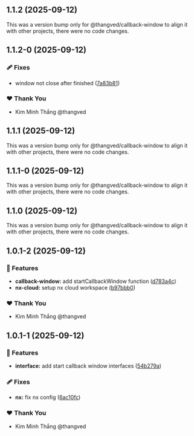 ## 1.1.2 (2025-09-12)

This was a version bump only for @thangved/callback-window to align it with other projects, there were no code changes.

## 1.1.2-0 (2025-09-12)

### 🩹 Fixes

- window not close after finished ([7a83b81](https://github.com/thangved/callback-window/commit/7a83b81))

### ❤️ Thank You

- Kim Minh Thắng @thangved

## 1.1.1 (2025-09-12)

This was a version bump only for @thangved/callback-window to align it with other projects, there were no code changes.

## 1.1.1-0 (2025-09-12)

This was a version bump only for @thangved/callback-window to align it with other projects, there were no code changes.

## 1.1.0 (2025-09-12)

This was a version bump only for @thangved/callback-window to align it with other projects, there were no code changes.

## 1.0.1-2 (2025-09-12)

### 🚀 Features

- **callback-window:** add startCallbackWindow function ([d783a4c](https://github.com/thangved/callback-window/commit/d783a4c))
- **nx-cloud:** setup nx cloud workspace ([b97bbb0](https://github.com/thangved/callback-window/commit/b97bbb0))

### ❤️ Thank You

- Kim Minh Thắng @thangved

## 1.0.1-1 (2025-09-12)

### 🚀 Features

- **interface:** add start callback window interfaces ([54b279a](https://github.com/thangved/callback-window/commit/54b279a))

### 🩹 Fixes

- **nx:** fix nx config ([6ac10fc](https://github.com/thangved/callback-window/commit/6ac10fc))

### ❤️ Thank You

- Kim Minh Thắng @thangved
